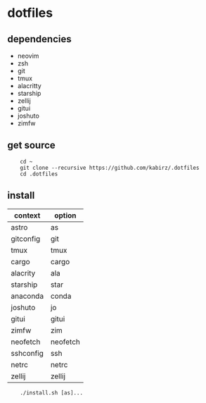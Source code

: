# dotfiles

## dependencies

- neovim
- zsh
- git
- tmux
- alacritty
- starship
- zellij
- gitui
- joshuto
- zimfw

## get source

```shell
    cd ~
    git clone --recursive https://github.com/kabirz/.dotfiles
    cd .dotfiles
```

## install

|  context  |  option  |
|  -------  |  ------  |
| astro     |   as     |
| gitconfig |   git    |
| tmux      |   tmux   |
| cargo     |   cargo  |
| alacrity  |   ala    |
| starship  |   star   |
| anaconda  |   conda  |
| joshuto   |   jo     |
| gitui     |   gitui  |
| zimfw     |   zim    |
| neofetch  | neofetch |
| sshconfig |   ssh    |
| netrc     |   netrc  |
| zellij    |  zellij  |

```shell
    ./install.sh [as]...
```
